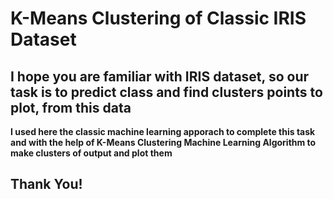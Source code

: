 # K-Means Clustering of Classic IRIS Dataset

## I hope you are familiar with IRIS dataset, so our task is to predict class and find clusters points to plot, from this data

**I used here the classic machine learning apporach to complete this task and with the help of K-Means Clustering Machine Learning Algorithm to make clusters of output and plot them**

## Thank You!
